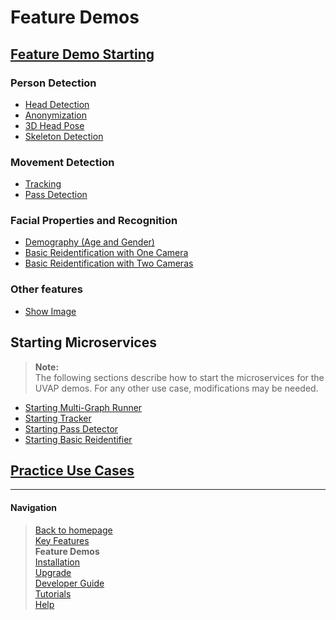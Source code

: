 # Feature Demos

## [Feature Demo Starting](demo_overview.md)
### Person Detection
  - [Head Detection](demo_head_det.md#head-detection-demo)
  - [Anonymization](demo_show_image.md#anonymization-demo)
  - [3D Head Pose](demo_head_pose.md#head-pose-demo)
  - [Skeleton Detection](demo_skeleton.md#human-skeleton-demo)
### Movement Detection
  - [Tracking](demo_track.md#tracking-demo)
  - [Pass Detection](demo_pass_det.md#pass-detection-demo)
### Facial Properties and Recognition
  - [Demography (Age and Gender)](demo_demography.md#demography-demo)
  - [Basic Reidentification with One Camera](demo_reid_1.md#basic-reidentification-demo-with-one-camera)
  - [Basic Reidentification with Two Cameras](demo_reid_2.md#basic-reidentification-demo-with-two-cameras)
### Other features
  - [Show Image](demo_show_image.md#show-image-demo)
## Starting Microservices
>**Note:**  
The following sections describe how to start the microservices for the UVAP demos. 
For any other use case, modifications may be needed.

  - [Starting Multi-Graph Runner](../dev/start_mgr.md#starting-multi-graph-runner)
  - [Starting Tracker](../dev/start_track.md#starting-tracker)
  - [Starting Pass Detector](../dev/start_passdet.md#starting-pass-detector)
  - [Starting Basic Reidentifier](../dev/start_reid.md#starting-basic-reidentifier)
## [Practice Use Cases](feat_practice.md#practice-use-cases)

___

#### Navigation

> [Back to homepage](../../README.md)  
> [Key Features](../feat/README.md)  
> **Feature Demos**  
> [Installation](../install/README.md)  
> [Upgrade](../upgrade/README.md)  
> [Developer Guide](../dev/README.md)  
> [Tutorials](../tutorials/README.md)  
> [Help](../help/README.md)  
